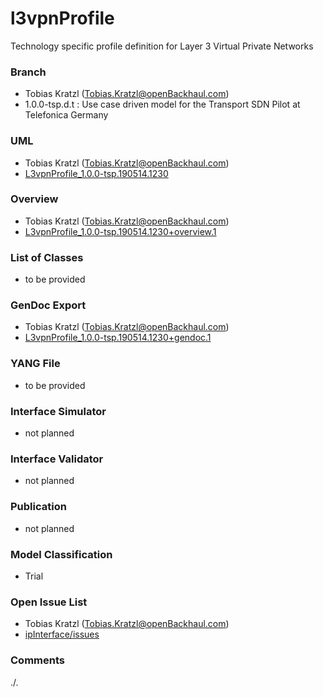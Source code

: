 # l3vpnProfile
Technology specific profile definition for Layer 3 Virtual Private Networks

### Branch
- Tobias Kratzl (Tobias.Kratzl@openBackhaul.com)
- 1.0.0-tsp.d.t : Use case driven model for the Transport SDN Pilot at Telefonica Germany

### UML
- Tobias Kratzl (Tobias.Kratzl@openBackhaul.com)
- [L3vpnProfile_1.0.0-tsp.190514.1230](./L3vpnProfile_1.0.0-tsp.190514.1230.zip)

### Overview 
- Tobias Kratzl (Tobias.Kratzl@openBackhaul.com)
- [L3vpnProfile_1.0.0-tsp.190514.1230+overview.1](./L3vpnProfile_1.0.0-tsp.190514.1230+overview.1.png)

### List of Classes
- to be provided 

### GenDoc Export
- Tobias Kratzl (Tobias.Kratzl@openBackhaul.com)
- [L3vpnProfile_1.0.0-tsp.190514.1230+gendoc.1](./L3vpnProfile_1.0.0-tsp.190514.1230+gendoc.1.docx)

### YANG File
- to be provided 

### Interface Simulator
- not planned 

### Interface Validator
- not planned

### Publication
- not planned

### Model Classification
- Trial

### Open Issue List
- Tobias Kratzl (Tobias.Kratzl@openBackhaul.com)
- [ipInterface/issues](../../issues)

### Comments
./.
